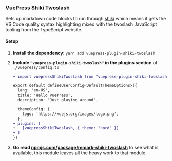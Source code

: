 ### VuePress Shiki Twoslash

Sets up markdown code blocks to run through [shiki](https://shiki.matsu.io) which means it gets the VS Code quality
syntax highlighting mixed with the twoslash JavaScript tooling from the TypeScript website.

#### Setup

1. **Install the dependency**: `yarn add vuepress-plugin-shiki-twoslash`
1. **Include `"vuepress-plugin-shiki-twoslash"` in the plugins section** of `./vuepress/config.ts`

   ```diff
   + import vuepressShikiTwoslash from "vuepress-plugin-shiki-twoslash"

   export default defineUserConfig<DefaultThemeOptions>({
     lang: 'en-US',
     title: 'Hello VuePress',
     description: 'Just playing around',

     themeConfig: {
       logo: 'https://vuejs.org/images/logo.png',
     },
   + plugins: [
   +   [vuepressShikiTwoslash, { theme: "nord" }]
   + ]
   })
   ```

1. **Go read [npmjs.com/package/remark-shiki-twoslash](https://www.npmjs.com/package/remark-shiki-twoslash)** to see what is available, this module leaves all the heavy work to that module.
